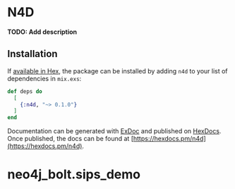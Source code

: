 # N4D

**TODO: Add description**

## Installation

If [available in Hex](https://hex.pm/docs/publish), the package can be installed
by adding `n4d` to your list of dependencies in `mix.exs`:

```elixir
def deps do
  [
    {:n4d, "~> 0.1.0"}
  ]
end
```

Documentation can be generated with [ExDoc](https://github.com/elixir-lang/ex_doc)
and published on [HexDocs](https://hexdocs.pm). Once published, the docs can
be found at [https://hexdocs.pm/n4d](https://hexdocs.pm/n4d).

# neo4j_bolt.sips_demo
